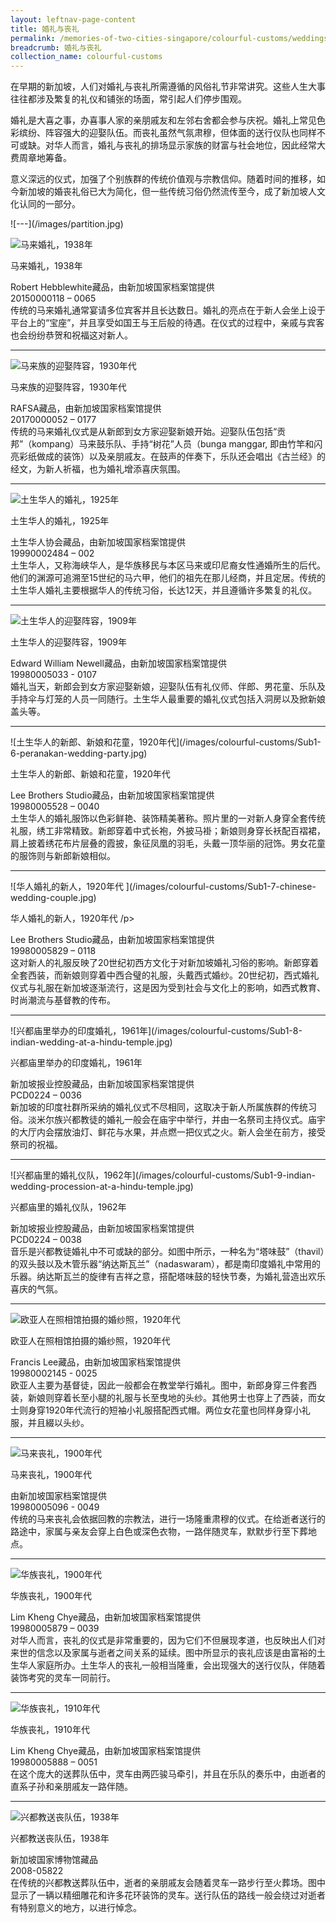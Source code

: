 ```yaml
---
layout: leftnav-page-content
title: 婚礼与丧礼
permalink: /memories-of-two-cities-singapore/colourful-customs/weddings-and-funerals/
breadcrumb: 婚礼与丧礼
collection_name: colourful-customs
---
```


在早期的新加坡，人们对婚礼与丧礼所需遵循的风俗礼节非常讲究。这些人生大事往往都涉及繁复的礼仪和铺张的场面，常引起人们停步围观。  

婚礼是大喜之事，办喜事人家的亲朋戚友和左邻右舍都会参与庆祝。婚礼上常见色彩缤纷、阵容强大的迎娶队伍。而丧礼虽然气氛肃穆，但体面的送行仪队也同样不可或缺。对华人而言，婚礼与丧礼的排场显示家族的财富与社会地位，因此经常大费周章地筹备。 

意义深远的仪式，加强了个别族群的传统价值观与宗教信仰。随着时间的推移，如今新加坡的婚丧礼俗已大为简化，但一些传统习俗仍然流传至今，成了新加坡人文化认同的一部分。

<p></p>
![---](/images/partition.jpg)

![马来婚礼，1938年](/images/colourful-customs/Sub1-1-malay-wedding.jpg)
<div class="custom-caption">
<div><p>马来婚礼，1938年</p></div>
<div>Robert Hebblewhite藏品，由新加坡国家档案馆提供</div>
<div>20150000118 – 0065</div>
</div>
传统的马来婚礼通常宴请多位宾客并且长达数日。婚礼的亮点在于新人会坐上设于平台上的“宝座”，并且享受如国王与王后般的待遇。在仪式的过程中，亲戚与宾客也会纷纷恭贺和祝福这对新人。
<p></p>
<p></p>
<hr>

![马来族的迎娶阵容，1930年代](/images/colourful-customs/Sub1-2-malay-wedding-procession.jpg)
<div class="custom-caption">
<div><p>马来族的迎娶阵容，1930年代</p></div>
<div>RAFSA藏品，由新加坡国家档案馆提供</div>
<div>20170000052 – 0177</div>
</div>
传统的马来婚礼仪式是从新郎到女方家迎娶新娘开始。迎娶队伍包括“贡邦”（kompang）马来鼓乐队、手持“树花”人员（bunga manggar, 即由竹竿和闪亮彩纸做成的装饰）以及亲朋戚友。在鼓声的伴奏下，乐队还会唱出《古兰经》的经文，为新人祈福，也为婚礼增添喜庆氛围。
<p></p>
<p></p>
<hr>

![土生华人的婚礼，1925年](/images/colourful-customs/Sub1-4-peranakan-wedding-cr.jpg)
<div class="custom-caption">
<div><p>土生华人的婚礼，1925年</p></div>
<div>土生华人协会藏品，由新加坡国家档案馆提供</div>
<div>19990002484 – 002</div>
</div>
土生华人，又称海峡华人，是华族移民与本区马来或印尼裔女性通婚所生的后代。他们的渊源可追溯至15世纪的马六甲，他们的祖先在那儿经商，并且定居。传统的土生华人婚礼主要根据华人的传统习俗，长达12天，并且遵循许多繁复的礼仪。
<p></p>
<p></p>
<hr>

![土生华人的迎娶阵容，1909年](/images/colourful-customs/Sub1-5-peranakan-wedding-procession.jpg)
<div class="custom-caption">
<div><p>土生华人的迎娶阵容，1909年</p></div>
<div>Edward William Newell藏品，由新加坡国家档案馆提供</div>
<div>19980005033 - 0107</div>
</div>
婚礼当天，新郎会到女方家迎娶新娘，迎娶队伍有礼仪师、伴郎、男花童、乐队及手持伞与灯笼的人员一同随行。土生华人最重要的婚礼仪式包括入洞房以及掀新娘盖头等。
<p></p>
<p></p>
<hr>

<p class="portrait-resize" markdown="1">
![土生华人的新郎、新娘和花童，1920年代](/images/colourful-customs/Sub1-6-peranakan-wedding-party.jpg)
</p>
<div class="custom-caption">
<div><p>土生华人的新郎、新娘和花童，1920年代</p></div>
<div>Lee Brothers Studio藏品，由新加坡国家档案馆提供</div>
<div>19980005528 – 0040</div>
</div>
土生华人的婚礼服饰以色彩鲜艳、装饰精美著称。照片里的一对新人身穿全套传统礼服，绣工非常精致。新郎穿着中式长袍，外披马褂；新娘则身穿长袄配百褶裙，肩上披着绣花布片层叠的霞披，象征凤凰的羽毛，头戴一顶华丽的冠饰。男女花童的服饰则与新郎新娘相似。
<p></p>
<p></p>
<hr>

<p class="portrait-resize" markdown="1">
![华人婚礼的新人，1920年代 ](/images/colourful-customs/Sub1-7-chinese-wedding-couple.jpg)
</p>
<div class="custom-caption">
<div><p>华人婚礼的新人，1920年代 /p></div>
<div>Lee Brothers Studio藏品，由新加坡国家档案馆提供</div>
<div>19980005829 – 0118</div>
</div>
这对新人的礼服反映了20世纪初西方文化于对新加坡婚礼习俗的影响。新郎穿着全套西装，而新娘则穿着中西合璧的礼服，头戴西式婚纱。20世纪初，西式婚礼仪式与礼服在新加坡逐渐流行，这是因为受到社会与文化上的影响，如西式教育、时尚潮流与基督教的传布。
<p></p>
<p></p>
<hr>

<p class="portrait-resize" markdown="1">
![兴都庙里举办的印度婚礼，1961年](/images/colourful-customs/Sub1-8-indian-wedding-at-a-hindu-temple.jpg)
</p>
<div class="custom-caption">
<div><p>兴都庙里举办的印度婚礼，1961年</p></div>
<div>新加坡报业控股藏品，由新加坡国家档案馆提供</div>
<div>PCD0224 – 0036</div>
</div>
新加坡的印度社群所采纳的婚礼仪式不尽相同，这取决于新人所属族群的传统习俗。淡米尔族兴都教徒的婚礼一般会在庙宇中举行，并由一名祭司主持仪式。庙宇的大厅内会摆放油灯、鲜花与水果，并点燃一把仪式之火。新人会坐在前方，接受祭司的祝福。
<p></p>
<p></p>
<hr>

<p class="portrait-resize" markdown="1">
![兴都庙里的婚礼仪队，1962年](/images/colourful-customs/Sub1-9-indian-wedding-procession-at-a-hindu-temple.jpg)
</p>
<div class="custom-caption">
<div><p>兴都庙里的婚礼仪队，1962年</p></div>
<div>新加坡报业控股藏品，由新加坡国家档案馆提供</div>
<div>PCD0224 – 0038</div>
</div>
音乐是兴都教徒婚礼中不可或缺的部分。如图中所示，一种名为“塔味鼓”（thavil）的双头鼓以及木管乐器“纳达斯瓦兰”（nadaswaram），都是南印度婚礼中常用的乐器。纳达斯瓦兰的旋律有吉祥之意，搭配塔味鼓的轻快节奏，为婚礼营造出欢乐喜庆的气氛。
<p></p>
<p></p>
<hr>

![欧亚人在照相馆拍摄的婚纱照，1920年代](/images/colourful-customs/Sub1-10-eurasian-wedding-studio-portrait.jpg)
<div class="custom-caption">
<div><p>欧亚人在照相馆拍摄的婚纱照，1920年代</p></div>
<div>Francis Lee藏品，由新加坡国家档案馆提供</div>
<div>19980002145 - 0025</div>
</div>
欧亚人主要为基督徒，因此一般都会在教堂举行婚礼。图中，新郎身穿三件套西装，新娘则穿着长至小腿的礼服与长至曳地的头纱。其他男士也穿上了西装，而女士则身穿1920年代流行的短袖小礼服搭配西式帽。两位女花童也同样身穿小礼服，并且綴以头纱。
<p></p>
<p></p>
<hr>

![马来丧礼，1900年代](/images/colourful-customs/Sub1-11-malay-funeral.jpg)
<div class="custom-caption">
<div><p>马来丧礼，1900年代</p></div>
<div>由新加坡国家档案馆提供</div>
<div>19980005096 - 0049</div>
</div>
传统的马来丧礼会依据回教的宗教法，进行一场隆重肃穆的仪式。在给逝者送行的路途中，家属与亲友会穿上白色或深色衣物，一路伴随灵车，默默步行至下葬地点。
<p></p>
<p></p>
<hr>

![华族丧礼，1900年代 ](/images/colourful-customs/Sub1-12-chinese-funeral.jpg)
<div class="custom-caption">
<div><p>华族丧礼，1900年代 </p></div>
<div>Lim Kheng Chye藏品，由新加坡国家档案馆提供</div>
<div>19980005879 – 0039</div>
</div>
对华人而言，丧礼的仪式是非常重要的，因为它们不但展现孝道，也反映出人们对来世的信念以及家属与逝者之间关系的延续。图中所显示的丧礼应该是由富裕的土生华人家庭所办。土生华人的丧礼一般相当隆重，会出现强大的送行仪队，伴随着装饰考究的灵车一同前行。
<p></p>
<p></p>
<hr>

![华族丧礼，1910年代](/images/colourful-customs/Sub1-13-chinese-funeral.jpg)
<div class="custom-caption">
<div><p>华族丧礼，1910年代</p></div>
<div>Lim Kheng Chye藏品，由新加坡国家档案馆提供</div>
<div>19980005888 – 0051</div>
</div>
在这个庞大的送葬队伍中，灵车由两匹骏马牵引，并且在乐队的奏乐中，由逝者的直系子孙和亲朋戚友一路伴随。
<p></p>
<p></p>
<hr>

![兴都教送丧队伍，1938年](/images/colourful-customs/Sub1-14-hindu-funeral-procession-cr.jpg)
<div class="custom-caption">
<div><p>兴都教送丧队伍，1938年</p></div>
<div>新加坡国家博物馆藏品</div>
<div>2008-05822</div>
</div>
在传统的兴都教送葬队伍中，逝者的亲朋戚友会随着灵车一路步行至火葬场。图中显示了一辆以精细雕花和许多花环装饰的灵车。送行队伍的路线一般会绕过对逝者有特别意义的地方，以进行悼念。
<p></p>
<p></p>
